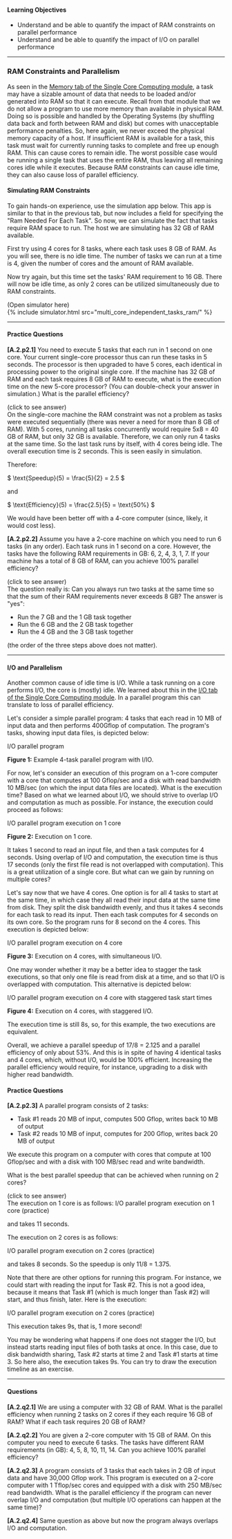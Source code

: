 
#### Learning Objectives
 
- Understand and be able to quantify the impact of RAM constraints on parallel performance
- Understand and be able to quantify the impact of I/O on parallel performance

----

### RAM Constraints and Parallelism

As seen in the [Memory tab of the Single Core Computing
module]({{site.baseurl}}/pedagogic_modules/pdcc/single_core_computing/#/memory), a task
may have a sizable amount of data that needs to be loaded and/or generated into 
RAM so that it can execute. Recall from that module that we do not allow a program to 
use more memory than available in physical
RAM. Doing so is possible and handled by the Operating Systems (by
shuffling data back and forth between RAM and disk) but comes with
unacceptable performance penalties. So, here again,
we never
exceed the physical memory capacity of a host. If insufficient
RAM is available for a task, this task must wait for currently running
tasks to complete and free up enough RAM. This can cause cores to remain
idle. The worst possible case would be running a single task that uses the
entire RAM, thus leaving all remaining cores idle while it executes. 
Because RAM constraints can cause idle time, they can also cause
loss of parallel efficiency.

#### Simulating RAM Constraints

To gain hands-on experience, use the simulation 
app below.  This app is similar to that in the previous tab,
but now includes a field for specifying the "Ram Needed For
Each Task".  So now, we can simulate the fact that tasks require RAM space
to run.  The host we are simulating has 32 GB of RAM available.

First try using 4 cores for 8 tasks, where each task uses 8 GB of RAM.  As
you will see, there is no idle time. The number of
tasks we can run at a time is 4, given the number of cores and the amount
of RAM available.

Now try again, but this time set the tasks' RAM requirement to 16 GB. There will now be
idle time, as only 2 cores can be utilized simultaneously due to RAM
constraints.

<div class="ui accordion fluid app-ins">
  <div class="title">
    <i class="dropdown icon"></i>
    (Open simulator here)
  </div>
  <div markdown="0" class="ui segment content sim-frame">
    {% include simulator.html src="multi_core_independent_tasks_ram/" %}
  </div>
</div>

----

#### Practice Questions 

**[A.2.p2.1]** You need to execute 5 tasks that each run in 1 second on one
core.  Your current single-core processor thus can run these tasks in 5
seconds.  The processor is then upgraded to have 5 cores, each identical in
processing power to the original single core. If the machine has 32 GB of
RAM and each task requires 8 GB of RAM to execute, what is the execution time
on the new 5-core processor? (You can double-check your answer in simulation.) What
is the parallel efficiency?
<div class="ui accordion fluid">
  <div class="title">
    <i class="dropdown icon"></i>
    (click to see answer)
  </div>
  <div markdown="1" class="ui segment content answer-frame">
On the single-core machine the RAM constraint was not a problem as
tasks were executed sequentially (there was never a need for more than 8
GB of RAM). With 5 cores, running all tasks concurrently would
require 5x8 = 40 GB of RAM, but only 32 GB is available. Therefore, we can only run
4 tasks at the same time. So the last task runs by itself, with 4 cores
being idle. The overall execution time is 2 seconds.  This is seen
easily in simulation.

Therefore:

$
\text{Speedup}(5)  = \frac{5}{2} = 2.5
$

and 

$
\text{Efficiency}(5)  = \frac{2.5}{5} = \text{50%}
$

We would have been better off with a 4-core computer (since, likely, it would cost less). 

  </div>
</div>

<p></p>

**[A.2.p2.2]** Assume you have a 2-core machine on which you need to run 6 tasks (in any order).
Each task runs in 1 second on a core. However, the tasks have the following RAM
requirements in GB: 6, 2, 4, 3, 1, 7.  If your machine has a total of 8 GB of RAM, can
you achieve 100% parallel efficiency?
<div class="ui accordion fluid">
  <div class="title">
    <i class="dropdown icon"></i>
    (click to see answer)
  </div>
  <div markdown="1" class="ui segment content answer-frame">
The question really is: Can you always run two tasks at the same time so that the sum
of their RAM requirements never exceeds 8 GB?  The answer is "yes":
  
  - Run the 7 GB and the 1 GB task together
  - Run the 6 GB and the 2 GB task together
  - Run the 4 GB and the 3 GB task together

(the order of the three steps above does not matter). 

  </div>
</div>

---

#### I/O and Parallelism

Another common  cause of idle time is I/O. While a task running on a core performs 
I/O, the core is (mostly) idle. We learned
about  this in the [I/O tab of the Single Core Computing
module]({{site.baseurl}}/pedagogic_modules/pdcc/single_core_computing/#/io). 
In a parallel program this can translate to loss  of parallel efficiency.

Let's consider a simple parallel program: 4 tasks that each read in 10 MB
of input data and then performs 400Gflop of computation.  The 
program's tasks, showing input data files, is depicted below:

<object class="figure" type="image/svg+xml" data="{{ site.baseurl }}/public/img/multi_core_computing/example_io_dag.svg">I/O parallel program</object>
<div class="caption"><strong>Figure 1:</strong>
Example 4-task parallel program with I/IO. </div>

For now, let's consider an execution of this program on a 1-core
computer with a core that computes at 100 Gflop/sec and  a disk with
read bandwidth 10 MB/sec (on which the input data files are located). 
What is the execution time? Based on what we learned about I/O, we
should strive to overlap I/O and computation as much as possible.
For instance, the execution could proceed as follows:

<object class="figure" type="image/svg+xml" data="{{ site.baseurl }}/public/img/multi_core_computing/example_io_dag_1_core.svg">I/O parallel program execution on 1 core</object>
<div class="caption"><strong>Figure 2:</strong>
Execution on 1 core. </div>

It takes 1 second to read an input file, and then a task computes for 4
seconds.  Using overlap of I/O and computation, the execution time is thus
17 seconds (only the first file read is not overlapped with computation). This is a great
utilization of a single core. But what can we gain by  running on multiple cores?

Let's say now that we have 4 cores. One option is for all 4 tasks to start
at the same time, in which case they all read their input data at the same time
from disk. They split the disk bandwidth evenly, and thus it takes 4 seconds
for each task to read its input.  Then each task computes for 4 seconds on its own core. So
the program runs for 8 second on the 4 cores. This execution is
depicted below:

<object class="figure" type="image/svg+xml" data="{{ site.baseurl }}/public/img/multi_core_computing/example_io_dag_4_cores_1.svg">I/O parallel program execution on 4 core</object>
<div class="caption"><strong>Figure 3:</strong>
Execution on 4 cores, with simultaneous I/O. </div>

One  may wonder whether it may be a  better idea  to stagger the  task
executions, so that only one file is read from disk at a time,  and so that
I/O is overlapped with computation. This alternative
is depicted below:

<object class="figure" type="image/svg+xml" data="{{ site.baseurl }}/public/img/multi_core_computing/example_io_dag_4_cores_2.svg">I/O parallel program execution on 4 core with staggered task start times</object>
<div class="caption"><strong>Figure 4:</strong>
Execution on 4 cores, with staggered I/O. </div>

The execution time is still 8s, so, for this example, the two executions are equivalent. 

Overall, we achieve a parallel speedup of 17/8 = 2.125 and a parallel efficiency of
only about 53%. And this is in spite of having 4 identical tasks and 4 cores, which,
without I/O, would be 100% efficient.
Increasing the parallel efficiency would require, for instance,  upgrading to a disk with
higher read bandwidth.

#### Practice Questions 

**[A.2.p2.3]** A parallel program consists of 2 tasks:

  - Task #1 reads 20 MB of input, computes 500 Gflop, writes back 10 MB of output
  - Task #2 reads 10 MB of input, computes for 200 Gflop, writes back 20 MB of output

We execute this program on a computer with cores that compute at 
100 Gflop/sec and with a disk with 100 MB/sec read and write bandwidth. 

What is the best parallel speedup  that can be achieved 
when running on 2 cores? 

<div class="ui accordion fluid">
  <div class="title">
    <i class="dropdown icon"></i>
    (click to see answer)
  </div>
  <div markdown="1" class="ui segment content answer-frame">
The execution on 1 core is as follows:
<object class="figure" type="image/svg+xml" data="{{ site.baseurl }}/public/img/multi_core_computing/example_io_dag_1_core_practice.svg">I/O parallel program execution on 1 core (practice)</object>

and takes 11 seconds. 

The execution on 2 cores is as follows:

<object class="figure" type="image/svg+xml" data="{{ site.baseurl }}/public/img/multi_core_computing/example_io_dag_2_cores_practice.svg">I/O parallel program execution on 2 cores (practice)</object>

and takes 8 seconds. So the speedup is only 11/8 = 1.375. 

Note that there are other options for running this program. For instance,
we could start with reading the input for  Task #2. This is not
a good idea, because it means that Task #1 (which is much longer  than
Task #2) will start, and thus finish, later. Here is the execution:

<object class="figure" type="image/svg+xml" data="{{ site.baseurl }}/public/img/multi_core_computing/example_io_dag_2_cores_practice_no_good.svg">I/O parallel program execution on 2 cores (practice)</object>

This execution takes 9s, that is, 1 more second!

You may be wondering what happens if one does not stagger the I/O, but instead
starts reading input files of both tasks at once. In this case, due to
disk bandwidth sharing, Task #2 starts at time 2 and Task #1 starts at time 3. 
So here also, the execution takes 9s. You  can try to draw the execution timeline  as an exercise.

  </div>
</div>

<p></p>

---

#### Questions

**[A.2.q2.1]** We are using a computer with 32 GB of RAM. What is the parallel
efficiency when running 2 tasks on 2 cores if they each require 16 GB of RAM? What if
each task requires 20 GB of RAM?

**[A.2.q2.2]** You are given a 2-core computer with 15 GB of RAM. On this computer 
you need to execute 6 tasks. The tasks have different RAM requirements (in GB): 
4, 5, 8, 10, 11, 14. Can you achieve 100% parallel efficiency? 

**[A.2.q2.3]** A program consists of 3 tasks that each takes in 2 GB of input data and
have 30,000 Gflop work. This program is executed on a 2-core computer with
1 Tflop/sec cores and equipped with a disk with 250 MB/sec read bandwidth. What is
the parallel  efficiency if the program can never overlap I/O and computation (but
multiple I/O operations can happen at the same time)? 

**[A.2.q2.4]** Same question as above but now the program always overlaps I/O and
computation.
